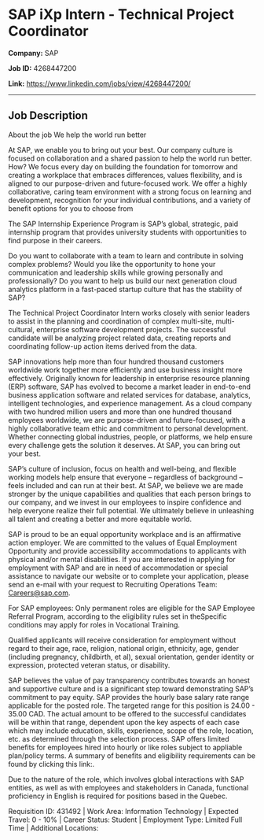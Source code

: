 # SAP iXp Intern - Technical Project Coordinator

**Company:** SAP

**Job ID:** 4268447200

**Link:** https://www.linkedin.com/jobs/view/4268447200/

---

## Job Description

About the job
We help the world run better

At SAP, we enable you to bring out your best. Our company culture is focused on collaboration and a shared passion to help the world run better. How? We focus every day on building the foundation for tomorrow and creating a workplace that embraces differences, values flexibility, and is aligned to our purpose-driven and future-focused work. We offer a highly collaborative, caring team environment with a strong focus on learning and development, recognition for your individual contributions, and a variety of benefit options for you to choose from



The SAP Internship Experience Program is SAP’s global, strategic, paid internship program that provides university students with opportunities to find purpose in their careers.

























Do you want to collaborate with a team to learn and contribute in solving complex problems? Would you like the opportunity to hone your communication and leadership skills while growing personally and professionally? Do you want to help us build our next generation cloud analytics platform in a fast-paced startup culture that has the stability of SAP?

The Technical Project Coordinator Intern works closely with senior leaders to assist in the planning and coordination of complex multi-site, multi-cultural, enterprise software development projects. The successful candidate will be analyzing project related data, creating reports and coordinating follow-up action items derived from the data.



SAP innovations help more than four hundred thousand customers worldwide work together more efficiently and use business insight more effectively. Originally known for leadership in enterprise resource planning (ERP) software, SAP has evolved to become a market leader in end-to-end business application software and related services for database, analytics, intelligent technologies, and experience management. As a cloud company with two hundred million users and more than one hundred thousand employees worldwide, we are purpose-driven and future-focused, with a highly collaborative team ethic and commitment to personal development. Whether connecting global industries, people, or platforms, we help ensure every challenge gets the solution it deserves. At SAP, you can bring out your best.



SAP’s culture of inclusion, focus on health and well-being, and flexible working models help ensure that everyone – regardless of background – feels included and can run at their best. At SAP, we believe we are made stronger by the unique capabilities and qualities that each person brings to our company, and we invest in our employees to inspire confidence and help everyone realize their full potential. We ultimately believe in unleashing all talent and creating a better and more equitable world.

SAP is proud to be an equal opportunity workplace and is an affirmative action employer. We are committed to the values of Equal Employment Opportunity and provide accessibility accommodations to applicants with physical and/or mental disabilities. If you are interested in applying for employment with SAP and are in need of accommodation or special assistance to navigate our website or to complete your application, please send an e-mail with your request to Recruiting Operations Team: Careers@sap.com.

For SAP employees: Only permanent roles are eligible for the SAP Employee Referral Program, according to the eligibility rules set in theSpecific conditions may apply for roles in Vocational Training.



Qualified applicants will receive consideration for employment without regard to their age, race, religion, national origin, ethnicity, age, gender (including pregnancy, childbirth, et al), sexual orientation, gender identity or expression, protected veteran status, or disability.

SAP believes the value of pay transparency contributes towards an honest and supportive culture and is a significant step toward demonstrating SAP’s commitment to pay equity. SAP provides the hourly base salary rate range applicable for the posted role. The targeted range for this position is 24.00 - 35.00 CAD. The actual amount to be offered to the successful candidates will be within that range, dependent upon the key aspects of each case which may include education, skills, experience, scope of the role, location, etc. as determined through the selection process. SAP offers limited benefits for employees hired into hourly or like roles subject to appliable plan/policy terms. A summary of benefits and eligibility requirements can be found by clicking this link:.

Due to the nature of the role, which involves global interactions with SAP entities, as well as with employees and stakeholders in Canada, functional proficiency in English is required for positions based in the Quebec.

Requisition ID: 431492 | Work Area: Information Technology | Expected Travel: 0 - 10% | Career Status: Student | Employment Type: Limited Full Time | Additional Locations:

